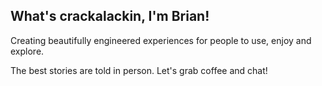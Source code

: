 ## What's crackalackin, I'm Brian!

Creating beautifully engineered experiences for people to use, enjoy and explore.

The best stories are told in person. Let's grab coffee and chat!
